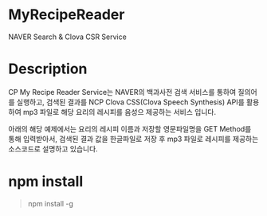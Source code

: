 # MyRecipeReader
NAVER Search &amp; Clova CSR Service

# Description
CP My Recipe Reader Service는 NAVER의 백과사전 검색 서비스를 통하여 질의어를 실행하고,
검색된 결과를 NCP Clova CSS(Clova Speech Synthesis) API를 활용하여 mp3 파일로
해당 요리의 레시피를 음성으 제공하는 서비스 입니다.

아래의 해당 예제에서는 요리의 레시피 이름과 저장할 영문파일명을 GET Method를 통해 입력받아서, 
검색된 결과 값을 한글파일로 저장 후 mp3 파일로 레시피를 제공하는 소스코드로 설명하고 있습니다.

# npm install
> npm install -g

